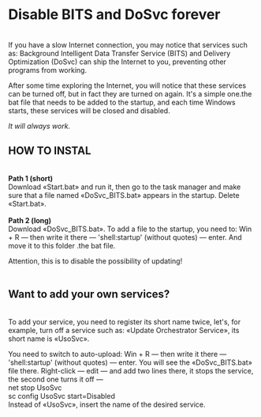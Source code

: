 <h1> Disable BITS and DoSvc forever </h1> <br>
If you have a slow Internet connection, you may notice that services such as: Background Intelligent Data Transfer Service (BITS) and Delivery Optimization (DoSvc) can ship the Internet to you, preventing other programs from working.

After some time exploring the Internet, you will notice that these services can be turned off, but in fact they are turned on again. It's a simple one.the bat file that needs to be added to the startup, and each time Windows starts, these services will be closed and disabled.

<i> It will always work. </i>

<h2> HOW TO INSTAL </h2><br>
<b>Path 1 (short)</b> <br>
Download «Start.bat» and run it, then go to the task manager and make sure that a file named «DoSvc_BITS.bat» appears in the startup. Delete «Start.bat».
<br>
<br>
<b> Path 2 (long) </b> <br>
Download «DoSvc_BITS.bat». To add a file to the startup, you need to: Win + R — then write it there — 'shell:startup' (without quotes) — enter. And move it to this folder .the bat file.

Attention, this is to disable the possibility of updating!
<br>
<br>
<h2> Want to add your own services? </h2> <br>
To add your service, you need to register its short name twice, let's, for example, turn off a service such as: «Update Orchestrator Service», its short name is «UsoSvc».

You need to switch to auto-upload: Win + R — then write it there — 'shell:startup' (without quotes) — enter. You will see the «DoSvc_BITS.bat» file there. Right-click — edit — and add two lines there, it stops the service, the second one turns it off —
<br> net stop UsoSvc
<br> sc config UsoSvc start=Disabled
<br> Instead of «UsoSvc», insert the name of the desired service.

